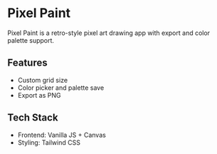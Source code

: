 # Pixel Paint

Pixel Paint is a retro-style pixel art drawing app with export and color palette support.

## Features
- Custom grid size
- Color picker and palette save
- Export as PNG

## Tech Stack
- Frontend: Vanilla JS + Canvas
- Styling: Tailwind CSS
